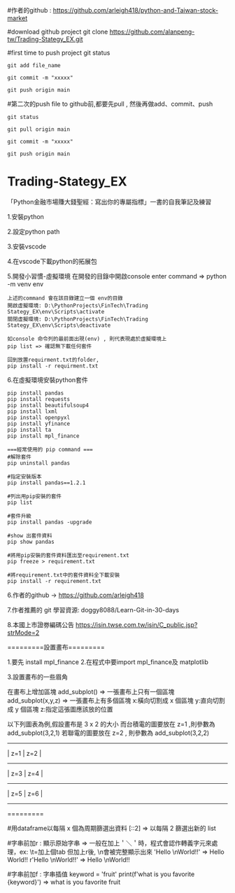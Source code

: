 
#作者的github : https://github.com/arleigh418/python-and-Taiwan-stock-market

#download github project
	git clone https://github.com/alanpeng-tw/Trading-Stategy_EX.git


#first time to push project
	git status

	git add file_name

	git commit -m "xxxxx"

	git push origin main


#第二次的push file to github前,都要先pull , 然後再做add、commit、push

	git status

	git pull origin main

	git commit -m "xxxxx"

	git push origin main




# Trading-Stategy_EX

「Python金融市場賺大錢聖經：寫出你的專屬指標」一書的自我筆記及練習

1.安裝python

2.設定python  path

3.安裝vscode

4.在vscode下載python的拓展包

5.開發小習慣-虛擬環境
	在開發的目錄中開啟console
	enter command => python -m venv env
	
	上述的command 會在該目錄建立一個 env的目錄
	開啟虛擬環境: D:\PythonProjects\FinTech\Trading Stategy_EX\env\Scripts\activate
	關閉虛擬環境: D:\PythonProjects\FinTech\Trading Stategy_EX\env\Scripts\deactivate
	
	如console 命令列的最前面出現(env) , 則代表現處於虛擬環境上
	pip list => 確認無下載任何套件
	
	回到放置requirment.txt的folder,
	pip install -r requirment.txt

6.在虛擬環境安裝python套件
	
	pip install pandas
	pip install requests
	pip install beautifulsoup4
	pip install lxml
	pip install openpyxl
	pip install yfinance
	pip install ta
	pip install mpl_finance
	
	===經常使用的 pip command ===
	#解除套件
	pip uninstall pandas
	
	#指定安裝版本
	pip install pandas==1.2.1
	
	#列出用pip安裝的套件
	pip list
	
	#套件升級
	pip install pandas -upgrade
	
	#show 出套件資料
	pip show pandas
	
	#將用pip安裝的套件資料匯出至requirement.txt
	pip freeze > requirement.txt
	
	#將requirement.txt中的套件資料全下載安裝
	pip install -r requirement.txt
	
	
	
6.作者的github -> https://github.com/arleigh418

7.作者推薦的 git 學習資源: doggy8088/Learn-Git-in-30-days

8.本國上市證劵編碼公告
https://isin.twse.com.tw/isin/C_public.jsp?strMode=2


=========設置畫布=========

1.要先 install mpl_finance 
2.在程式中要import mpl_finance及 matplotlib

3.設置畫布的一些眉角

在畫布上增加區塊
add_subplot() => 一張畫布上只有一個區塊
add_subplot(x,y,z) => 一張畫布上有多個區塊
x:橫向切割成 x 個區塊
y:直向切割成 y 個區塊
z:指定這張圖應該放的位置





以下列圖表為例,假設畫布是 3 x 2 的大小
而台積電的圖要放在 z=1 ,則參數為 add_subplot(3,2,1)
若聯電的圖要放在 z=2 , 則參數為 add_subplot(3,2,2)

  _________________
  | z=1   | z=2   |
  _________________
  | z=3   | z=4   |
  _________________
  | z=5   | z=6   |
  _________________
  
  
  
=========

#用dataframe以每隔 x 個為周期篩選出資料
[::2] => 以每隔 2 篩選出新的 list



#字串前加r : 顯示原始字串 => 一般在加上＇＼＇時，程式會認作轉義字元來處理，ex: \t=加上個tab
但加上r後, \n會被完整顯示出來
'Hello \nWorld!!' => Hello	World!!
r'Hello \nWorld!!' => Hello \nWorld!!


#字串前加f : 字串插值
keyword = 'fruit'
print(f'what is you favorite {keyword}')
=> what is you favorite fruit

